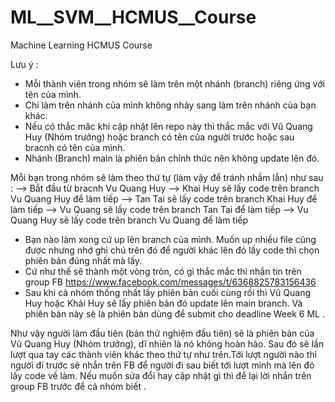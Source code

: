 # ML__SVM__HCMUS__Course
Machine Learning HCMUS Course 

Lưu ý :
- Mỗi thành viên trong nhóm sẽ làm trên một nhánh (branch) riêng ứng với tên của mình.
- Chỉ làm trên nhánh của mình không nhảy sang làm trên nhánh của bạn khác.
- Nếu có thắc măc khi cập nhật lên repo này thì thắc mắc với Vũ Quang Huy (Nhóm trưởng) hoặc branch có tên của người trước hoặc sau bracnh có tên của mình.
- Nhánh (Branch) main là phiên bản chỉnh thức nên không update lên đó. 

Mỗi bạn trong nhóm sẽ làm theo thứ tự (làm vậy để tránh nhầm lẫn) như sau :
--> Bắt đầu từ bracnh Vu Quang Huy
--> Khai Huy sẽ lấy code trên branch Vu Quang Huy để làm tiếp
--> Tan Tai sẽ lấy code trên branch Khai Huy để làm tiếp
--> Vu Quang sẽ lấy code trên branch Tan Tai để làm tiếp 
--> Vu Quang Huy sẽ lấy code trên branch Vu Quang để làm tiếp

- Bạn nào làm xong cứ up lên branch của mình. Muốn up nhiều file cũng được nhưng nhớ ghi chú trên đó để người khác lên đó lấy code thì chọn phiên bản đúng nhất mà lấy.
- Cứ như thế sẽ thành một vòng tròn, có gì thắc mắc thì nhắn tin trên group FB https://www.facebook.com/messages/t/6368825783156436
- Sau khi cả nhóm thống nhất lấy phiên bản cuối cùng rồi thì Vũ Quang Huy hoặc Khải Huy sẽ lấy phiên bản đó update lên main branch. Và phiên bản này sẽ là phiên bản dùng để submit cho deadline Week 6 ML .


Như vậy người làm đầu tiên (bản thử nghiệm đầu tiên) sẽ là phiên bản của Vũ Quang Huy (Nhóm trưởng), dĩ nhiên là nó không hoàn hảo. Sau đó sẽ lần lượt qua tay các thành viên khác theo thứ tự như trên.Tới lượt người nào thì người đi trước sẽ nhắn trên FB để người đi sau biết tới lượt mình mà lên đó lấy code về làm. Nếu muốn sửa đổi hay cập nhật gì thì để lại lời nhắn trên group FB trước để cả nhóm biết .

